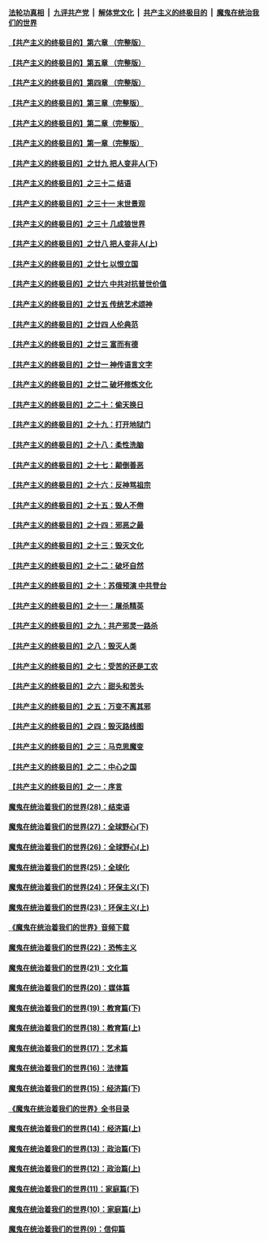 ####  [法轮功真相](../../../../basic/blob/master/README.md?t=09061552) &nbsp;|&nbsp; [九评共产党](../../../../9ping.md/blob/master/README.md?t=09061552) &nbsp;|&nbsp; [解体党文化](../../../../jtdwh.md/blob/master/README.md?t=09061552)  &nbsp;|&nbsp; [共产主义的终极目的](../../../../gczydzjmd.md/blob/master/README.md?t=09061552) &nbsp;|&nbsp; [魔鬼在统治我们的世界](../../../../mgztzwmdsj.md/blob/master/README.md?t=09061552) 

#### [【共产主义的终极目的】第六章 （完整版）](../pages/nsc422/n11428913.md?t=09061552) 

#### [【共产主义的终极目的】第五章 （完整版）](../pages/nsc422/n11428912.md?t=09061552) 

#### [【共产主义的终极目的】第四章 （完整版）](../pages/nsc422/n11428907.md?t=09061552) 

#### [【共产主义的终极目的】第三章（完整版）](../pages/nsc422/n11428848.md?t=09061552) 

#### [【共产主义的终极目的】第二章（完整版）](../pages/nsc422/n11428831.md?t=09061552) 

#### [【共产主义的终极目的】第一章（完整版）](../pages/nsc422/n11417651.md?t=09061552) 

#### [【共产主义的终极目的】之廿九 把人变非人(下)](../pages/nsc422/n11344140.md?t=09061552) 

#### [【共产主义的终极目的】之三十二 结语](../pages/nsc422/n11360535.md?t=09061552) 

#### [【共产主义的终极目的】之三十一 末世景观](../pages/nsc422/n11351129.md?t=09061552) 

#### [【共产主义的终极目的】之三十 几成狼世界](../pages/nsc422/n11348280.md?t=09061552) 

#### [【共产主义的终极目的】之廿八 把人变非人(上)](../pages/nsc422/n11340492.md?t=09061552) 

#### [【共产主义的终极目的】之廿七 以恨立国](../pages/nsc422/n11336944.md?t=09061552) 

#### [【共产主义的终极目的】之廿六 中共对抗普世价值](../pages/nsc422/n11324785.md?t=09061552) 

#### [【共产主义的终极目的】之廿五 传统艺术颂神](../pages/nsc422/n11296396.md?t=09061552) 

#### [【共产主义的终极目的】之廿四 人伦典范](../pages/nsc422/n11296397.md?t=09061552) 

#### [【共产主义的终极目的】之廿三 富而有德](../pages/nsc422/n11283598.md?t=09061552) 

#### [【共产主义的终极目的】之廿一 神传语言文字](../pages/nsc422/n11263265.md?t=09061552) 

#### [【共产主义的终极目的】之廿二 破坏修炼文化](../pages/nsc422/n11245728.md?t=09061552) 

#### [【共产主义的终极目的】之二十：偷天换日](../pages/nsc422/n11238846.md?t=09061552) 

#### [【共产主义的终极目的】之十九：打开地狱门](../pages/nsc422/n11206376.md?t=09061552) 

#### [【共产主义的终极目的】之十八：柔性洗脑](../pages/nsc422/n11199994.md?t=09061552) 

#### [【共产主义的终极目的】之十七：颠倒善恶](../pages/nsc422/n11179782.md?t=09061552) 

#### [【共产主义的终极目的】之十六：反神骂祖宗](../pages/nsc422/n11166798.md?t=09061552) 

#### [【共产主义的终极目的】之十五：毁人不倦](../pages/nsc422/n11166792.md?t=09061552) 

#### [【共产主义的终极目的】之十四：邪恶之最](../pages/nsc422/n11150249.md?t=09061552) 

#### [【共产主义的终极目的】之十三：毁灭文化](../pages/nsc422/n11135227.md?t=09061552) 

#### [【共产主义的终极目的】之十二：破坏自然](../pages/nsc422/n11135214.md?t=09061552) 

#### [【共产主义的终极目的】之十：苏俄预演 中共登台](../pages/nsc422/n11118424.md?t=09061552) 

#### [【共产主义的终极目的】之十一：屠杀精英](../pages/nsc422/n11118442.md?t=09061552) 

#### [【共产主义的终极目的】之九：共产邪灵一路杀](../pages/nsc422/n11114139.md?t=09061552) 

#### [【共产主义的终极目的】之八：毁灭人类](../pages/nsc422/n11108503.md?t=09061552) 

#### [【共产主义的终极目的】之七：受苦的还是工农](../pages/nsc422/n11101809.md?t=09061552) 

#### [【共产主义的终极目的】之六：甜头和苦头](../pages/nsc422/n11096971.md?t=09061552) 

#### [【共产主义的终极目的】之五：万变不离其邪](../pages/nsc422/n11091285.md?t=09061552) 

#### [【共产主义的终极目的】之四：毁灭路线图](../pages/nsc422/n11086284.md?t=09061552) 

#### [【共产主义的终极目的】之三：马克思魔变](../pages/nsc422/n11061941.md?t=09061552) 

#### [【共产主义的终极目的】之二：中心之国](../pages/nsc422/n11047728.md?t=09061552) 

#### [【共产主义的终极目的】之一：序言](../pages/nsc422/n11086077.md?t=09061552) 

#### [魔鬼在统治着我们的世界(28)：结束语](../pages/nsc422/n10936246.md?t=09061552) 

#### [魔鬼在统治着我们的世界(27)：全球野心(下)](../pages/nsc422/n10928319.md?t=09061552) 

#### [魔鬼在统治着我们的世界(26)：全球野心(上)](../pages/nsc422/n10900318.md?t=09061552) 

#### [魔鬼在统治着我们的世界(25)：全球化](../pages/nsc422/n10788205.md?t=09061552) 

#### [魔鬼在统治着我们的世界(24)：环保主义(下)](../pages/nsc422/n10695307.md?t=09061552) 

#### [魔鬼在统治着我们的世界(23)：环保主义(上)](../pages/nsc422/n10688613.md?t=09061552) 

#### [《魔鬼在统治着我们的世界》音频下载](../pages/nsc422/n10635553.md?t=09061552) 

#### [魔鬼在统治着我们的世界(22)：恐怖主义](../pages/nsc422/n10614727.md?t=09061552) 

#### [魔鬼在统治着我们的世界(21)：文化篇](../pages/nsc422/n10597706.md?t=09061552) 

#### [魔鬼在统治着我们的世界(20)：媒体篇](../pages/nsc422/n10586579.md?t=09061552) 

#### [魔鬼在统治着我们的世界(19)：教育篇(下)](../pages/nsc422/n10564808.md?t=09061552) 

#### [魔鬼在统治着我们的世界(18)：教育篇(上)](../pages/nsc422/n10526970.md?t=09061552) 

#### [魔鬼在统治着我们的世界(17)：艺术篇](../pages/nsc422/n10499093.md?t=09061552) 

#### [魔鬼在统治着我们的世界(16)：法律篇](../pages/nsc422/n10485969.md?t=09061552) 

#### [魔鬼在统治着我们的世界(15)：经济篇(下)](../pages/nsc422/n10469975.md?t=09061552) 

#### [《魔鬼在统治着我们的世界》全书目录](../pages/nsc422/n10464261.md?t=09061552) 

#### [魔鬼在统治着我们的世界(14)：经济篇(上)](../pages/nsc422/n10457370.md?t=09061552) 

#### [魔鬼在统治着我们的世界(13)：政治篇(下)](../pages/nsc422/n10448270.md?t=09061552) 

#### [魔鬼在统治着我们的世界(12)：政治篇(上)](../pages/nsc422/n10444576.md?t=09061552) 

#### [魔鬼在统治着我们的世界(11)：家庭篇(下)](../pages/nsc422/n10440961.md?t=09061552) 

#### [魔鬼在统治着我们的世界(10)：家庭篇(上)](../pages/nsc422/n10435448.md?t=09061552) 

#### [魔鬼在统治着我们的世界(9)：信仰篇](../pages/nsc422/n10432159.md?t=09061552) 

